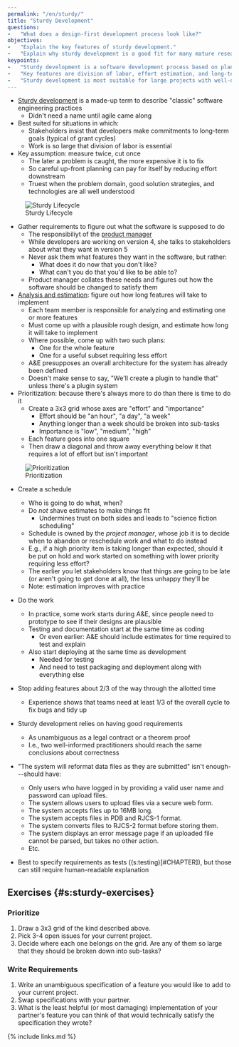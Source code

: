 ```yaml
---
permalink: "/en/sturdy/"
title: "Sturdy Development"
questions:
-   "What does a design-first development process look like?"
objectives:
-   "Explain the key features of sturdy development."
-   "Explain why sturdy development is a good fit for many mature research software projects."
keypoints:
-   "Sturdy development is a software development process based on planning suitable for larger teams and more mature projects."
-   "Key features are division of labor, effort estimation, and long-term scheduling."
-   "Sturdy development is most suitable for large projects with well-defined goals."
---
```


-   [Sturdy development](#g:sturdy-development) is a made-up term to describe "classic" software engineering practices
    -   Didn't need a name until agile came along
-   Best suited for situations in which:
    -   Stakeholders insist that developers make commitments to long-term goals (typical of grant cycles)
    -   Work is so large that division of labor is essential
-   Key assumption: measure twice, cut once
    -   The later a problem is caught, the more expensive it is to fix
    -   So careful up-front planning can pay for itself by reducing effort downstream
    -   Truest when the problem domain, good solution strategies, and technologies are all well understood

<figure>
  <img src="../../files/sturdy.png" alt="Sturdy Lifecycle" />
  <figcaption id="f:sturdy">Sturdy Lifecycle</figcaption>
</figure>

-   Gather requirements to figure out what the software is supposed to do
    -   The responsibiliyt of the [product manager](#g:product-manager)
    -   While developers are working on version 4, she talks to stakeholders about what they want in version 5
    -   Never ask them what features they want in the software, but rather:
        -   What does it do now that you don't like?
        -   What can't you do that you'd like to be able to?
    -   Product manager collates these needs and figures out how the software should be changed to satisfy them
-   [Analysis and estimation](#g:analysis-and-estimation): figure out how long features will take to implement
    -   Each team member is responsible for analyzing and estimating one or more features
    -   Must come up with a plausible rough design, and estimate how long it will take to implement
    -   Where possible, come up with two such plans:
        -   One for the whole feature
        -   One for a useful subset requiring less effort
    -   A&E presupposes an overall architecture for the system has already been defined
    - Doesn't make sense to say, "We'll create a plugin to handle that" unless there's a plugin system
-   Prioritization: because there's always more to do than there is time to do it
    -   Create a 3x3 grid whose axes are "effort" and "importance"
        -   Effort should be "an hour", "a day", "a week"
        -   Anything longer than a week should be broken into sub-tasks
        -   Importance is "low", "medium", "high"
    -   Each feature goes into one square
    -   Then draw a diagonal and throw away everything below it that requires a lot of effort but isn't important

<figure>
  <img src="../../files/prioritize.png" alt="Prioritization" />
  <figcaption id="f:sturdy-prioritize">Prioritization</figcaption>
</figure>

-   Create a schedule
    -   Who is going to do what, when?
    -   Do *not* shave estimates to make things fit
        -   Undermines trust on both sides and leads to "science fiction scheduling"
    -   Schedule is owned by the *project manager*, whose job it is to decide when to abandon or reschedule work and what to do instead
    -   E.g., if a high priority item is taking longer than expected, should it be put on hold and work started on something with lower priority requiring less effort?
    -   The earlier you let stakeholders know that things are going to be late (or aren't going to get done at all), the less unhappy they'll be
    -   Note: estimation improves with practice
-   Do the work
    -   In practice, some work starts during A&E, since people need to prototype to see if their designs are plausible
    -   Testing and documentation start at the same time as coding
        -   Or even earlier: A&E should include estimates for time required to test and explain
    -   Also start deploying at the same time as development
        -   Needed for testing
        -   And need to test packaging and deployment along with everything else
-   Stop adding features about 2/3 of the way through the allotted time
    -   Experience shows that teams need at least 1/3 of the overall cycle to fix bugs and tidy up

-   Sturdy development relies on having good requirements
    -   As unambiguous as a legal contract or a theorem proof
    -   I.e., two well-informed practitioners should reach the same conclusions about correctness
-   "The system will reformat data files as they are submitted" isn't enough---should have:
    -   Only users who have logged in by providing a valid user name and password can upload files.
    -   The system allows users to upload files via a secure web form.
    -   The system accepts files up to 16MB long.
    -   The system accepts files in PDB and RJCS-1 format.
    -   The system converts files to RJCS-2 format before storing them.
    -   The system displays an error message page if an uploaded file cannot be parsed, but takes no other action.
    -   Etc.
-   Best to specify requirements as tests ((s:testing)[#CHAPTER]),
  but those can still require human-readable explanation

## Exercises {#s:sturdy-exercises}

### Prioritize

1.  Draw a 3x3 grid of the kind described above.
2.  Pick 3-4 open issues for your current project.
3.  Decide where each one belongs on the grid.
    Are any of them so large that they should be broken down into sub-tasks?

### Write Requirements

1.  Write an unambiguous specification of a feature you would like to add to your current project.
2.  Swap specifications with your partner.
3.  What is the least helpful (or most damaging) implementation of your partner's feature you can think of
    that would technically satisfy the specification they wrote?

{% include links.md %}
